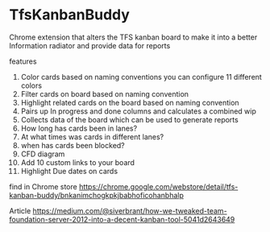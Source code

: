 TfsKanbanBuddy
==============
Chrome extension that alters the TFS kanban board to make it into a better Information radiator and provide data for reports

features
 1. Color cards based on naming conventions you can configure 11 different colors
 2. Filter cards on board based on naming convention 
 3. Highlight related cards on the board based on naming convention
 4. Pairs up In progress and done columns and calculates a combined wip
 5. Collects data of the board which can be used to generate reports
 6. How long has cards been in lanes?
 7. At what times was cards in different lanes?
 8. when has cards been blocked?
 9. CFD diagram
 10. Add 10 custom links to your board
 11. Highlight Due dates on cards
 
find in Chrome store
https://chrome.google.com/webstore/detail/tfs-kanban-buddy/bnkanimchogkpkjbabhoficohanbhalp

Article 
https://medium.com/@siverbrant/how-we-tweaked-team-foundation-server-2012-into-a-decent-kanban-tool-5041d2643649
